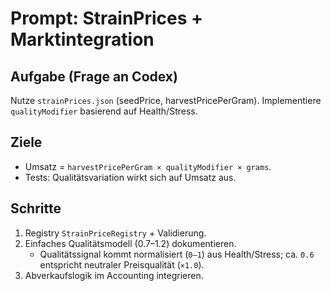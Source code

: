 # Prompt: StrainPrices + Marktintegration

## Aufgabe (Frage an Codex)

Nutze `strainPrices.json` (seedPrice, harvestPricePerGram). Implementiere `qualityModifier` basierend auf Health/Stress.

## Ziele

- Umsatz = `harvestPricePerGram × qualityModifier × grams`.
- Tests: Qualitätsvariation wirkt sich auf Umsatz aus.

## Schritte

1. Registry `StrainPriceRegistry` + Validierung.
2. Einfaches Qualitätsmodell (0.7–1.2) dokumentieren.
   - Qualitätssignal kommt normalisiert (`0–1`) aus Health/Stress; ca. `0.6` entspricht neutraler Preisqualität (`×1.0`).
3. Abverkaufslogik im Accounting integrieren.
